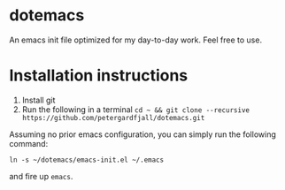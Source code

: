 # dotemacs
An emacs init file optimized for my day-to-day work. Feel free to use.

# Installation instructions

1. Install git
2. Run the following in a terminal `cd ~ && git clone --recursive https://github.com/petergardfjall/dotemacs.git`

Assuming no prior emacs configuration, you can simply run the following command:
    
    ln -s ~/dotemacs/emacs-init.el ~/.emacs

and fire up `emacs`.
